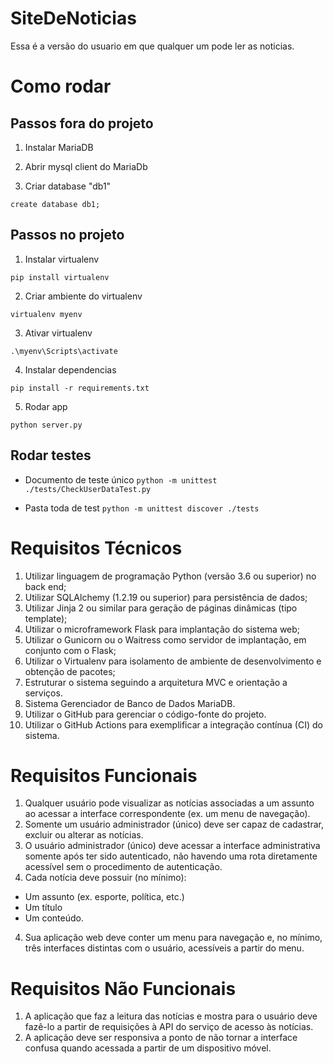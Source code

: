 # SiteDeNoticias

Essa é a versão do usuario em que qualquer um pode ler as noticias.

# Como rodar

## Passos fora do projeto

1. Instalar MariaDB

2. Abrir mysql client do MariaDb

3. Criar database "db1"

`create database db1;`

## Passos no projeto

1. Instalar virtualenv

`pip install virtualenv`

2. Criar ambiente do virtualenv

`virtualenv myenv`

3. Ativar virtualenv

`.\myenv\Scripts\activate`

4. Instalar dependencias

`pip install -r requirements.txt`

5. Rodar app

`python server.py`

## Rodar testes

-   Documento de teste único
    `python -m unittest ./tests/CheckUserDataTest.py`

-   Pasta toda de test
    `python -m unittest discover ./tests`

# Requisitos Técnicos

1. Utilizar linguagem de programação Python (versão 3.6 ou superior) no back end;
2. Utilizar SQLAlchemy (1.2.19 ou superior) para persistência de dados;
3. Utilizar Jinja 2 ou similar para geração de páginas dinâmicas (tipo template);
4. Utilizar o microframework Flask para implantação do sistema web;
5. Utilizar o Gunicorn ou o Waitress como servidor de implantação, em conjunto com o Flask;
6. Utilizar o Virtualenv para isolamento de ambiente de desenvolvimento e obtenção de pacotes;
7. Estruturar o sistema seguindo a arquitetura MVC e orientação a serviços.
8. Sistema Gerenciador de Banco de Dados MariaDB.
9. Utilizar o GitHub para gerenciar o código-fonte do projeto.
10. Utilizar o GitHub Actions para exemplificar a integração contínua (CI) do sistema.

# Requisitos Funcionais

1. Qualquer usuário pode visualizar as notícias associadas a um assunto ao acessar a interface correspondente (ex. um menu de navegação).
2. Somente um usuário administrador (único) deve ser capaz de cadastrar, excluir ou alterar as notícias.
3. O usuário administrador (único) deve acessar a interface administrativa somente após ter sido autenticado, não havendo uma rota diretamente acessível sem o procedimento de autenticação.
4. Cada notícia deve possuir (no mínimo):

-   Um assunto (ex. esporte, política, etc.)
-   Um título
-   Um conteúdo.

4. Sua aplicação web deve conter um menu para navegação e, no mínimo, três interfaces distintas com o usuário, acessíveis a partir do menu.

# Requisitos Não Funcionais

1. A aplicação que faz a leitura das notícias e mostra para o usuário deve fazê-lo a partir de requisições à API do serviço de acesso às notícias.
2. A aplicação deve ser responsiva a ponto de não tornar a interface confusa quando acessada a partir de um dispositivo móvel.
